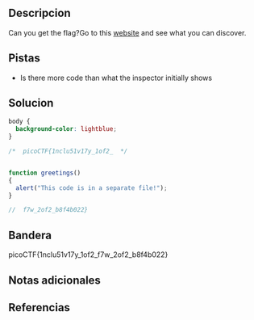 ## Descripcion

Can you get the flag?Go to this [website](http://saturn.picoctf.net:56469/) and see what you can discover.

## Pistas

- Is there more code than what the inspector initially shows

## Solucion
``` css
body {
  background-color: lightblue;
}

/*  picoCTF{1nclu51v17y_1of2_  */
```

``` javascript

function greetings()
{
  alert("This code is in a separate file!");
}

//  f7w_2of2_b8f4b022}

```
## Bandera
picoCTF{1nclu51v17y_1of2_f7w_2of2_b8f4b022}

## Notas adicionales


## Referencias